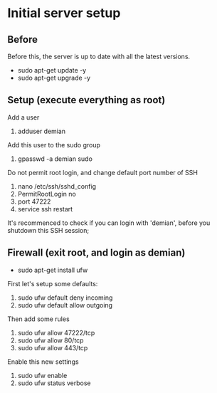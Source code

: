 # Initial server setup

## Before
Before this, the server is up to date with all the latest versions.

- sudo apt-get update -y
- sudo apt-get upgrade -y

## Setup (execute everything as root)

Add a user
  1. adduser demian

Add this user to the sudo group
  1. gpasswd -a demian sudo

Do not permit root login, and change default port number of SSH
  1. nano /etc/ssh/sshd_config
  2. PermitRootLogin no
  3. port 47222
  4. service ssh restart

  It's recommenced to check if you can login with 'demian', before you shutdown this SSH session;

## Firewall (exit root, and login as demian)

- sudo apt-get install ufw

First let's setup some defaults:
  1. sudo ufw default deny incoming
  2. sudo ufw default allow outgoing

Then add some rules
  1. sudo ufw allow 47222/tcp
  2. sudo ufw allow 80/tcp
  3. sudo ufw allow 443/tcp

Enable this new settings
  1. sudo ufw enable
  2. sudo ufw status verbose
